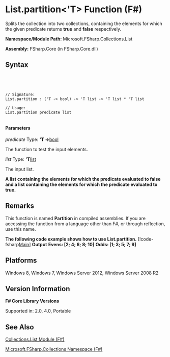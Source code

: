 # List.partition<'T> Function (F#)

Splits the collection into two collections, containing the elements for which the given predicate returns **true** and **false** respectively.

**Namespace/Module Path:** Microsoft.FSharp.Collections.List

**Assembly:** FSharp.Core (in FSharp.Core.dll)


## Syntax



```




// Signature:
List.partition : ('T -> bool) -> 'T list -> 'T list * 'T list

// Usage:
List.partition predicate list


```





#### Parameters
*predicate*
Type: **'T -&gt;**[bool](http://msdn.microsoft.com/en-us/library/89c0cf9c-49ce-4207-a3be-555851a67dd5)


The function to test the input elements.


*list*
Type: **'T**[list](http://msdn.microsoft.com/en-us/library/c627b668-477b-4409-91ed-06d7f1b3e4a7)


The input list.



**A list containing the elements for which the predicate evaluated to false and a list containing the elements for which the predicate evaluated to true.**
## Remarks
This function is named **Partition** in compiled assemblies. If you are accessing the function from a language other than F#, or through reflection, use this name.

**The following code example shows how to use List.partition.**
[!code-fsharp[Main](snippets/fslists/snippet50.fs)]
**Output**
**Evens: [2; 4; 6; 8; 10]**
**Odds: [1; 3; 5; 7; 9]**
## Platforms
Windows 8, Windows 7, Windows Server 2012, Windows Server 2008 R2


## Version Information
**F# Core Library Versions**

Supported in: 2.0, 4.0, Portable




## See Also
[Collections.List Module &#40;F&#35;&#41;](Collections.List-Module-%5BFSharp%5D.md)

[Microsoft.FSharp.Collections Namespace &#40;F&#35;&#41;](Microsoft.FSharp.Collections-Namespace-%5BFSharp%5D.md)

